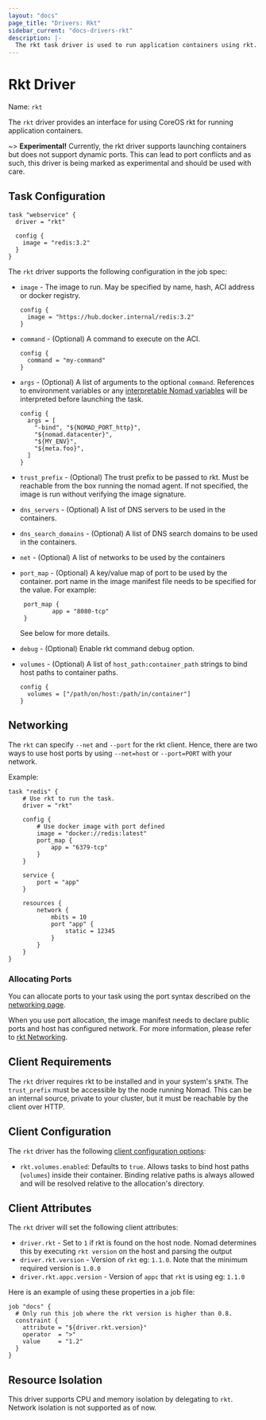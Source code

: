 ```yaml
---
layout: "docs"
page_title: "Drivers: Rkt"
sidebar_current: "docs-drivers-rkt"
description: |-
  The rkt task driver is used to run application containers using rkt.
---
```


# Rkt Driver

Name: `rkt`

The `rkt` driver provides an interface for using CoreOS rkt for running
application containers.

~> **Experimental!** Currently, the rkt driver supports launching containers but
does not support dynamic ports. This can lead to port conflicts and as such,
this driver is being marked as experimental and should be used with care.

## Task Configuration

```hcl
task "webservice" {
  driver = "rkt"

  config {
    image = "redis:3.2"
  }
}
```

The `rkt` driver supports the following configuration in the job spec:

* `image` - The image to run. May be specified by name, hash, ACI address
  or docker registry.

    ```hcl
    config {
      image = "https://hub.docker.internal/redis:3.2"
    }
    ```

* `command` - (Optional) A command to execute on the ACI.

    ```hcl
    config {
      command = "my-command"
    }
    ```

* `args` - (Optional) A list of arguments to the optional `command`. References
  to environment variables or any [interpretable Nomad
  variables](/docs/runtime/interpolation.html) will be interpreted before
  launching the task.

    ```hcl
    config {
      args = [
        "-bind", "${NOMAD_PORT_http}",
        "${nomad.datacenter}",
        "${MY_ENV}",
        "${meta.foo}",
      ]
    }
    ```

* `trust_prefix` - (Optional) The trust prefix to be passed to rkt. Must be
  reachable from the box running the nomad agent. If not specified, the image is
  run without verifying the image signature.

* `dns_servers` - (Optional) A list of DNS servers to be used in the containers.

* `dns_search_domains` - (Optional) A list of DNS search domains to be used in
   the containers.

* `net` - (Optional) A list of networks to be used by the containers

* `port_map` - (Optional) A key/value map of port to be used by the container.
   port name in the image manifest file needs to be specified for the value. For example:

   ```
    port_map {
            app = "8080-tcp"
    }
   ```

   See below for more details.

* `debug` - (Optional) Enable rkt command debug option.

* `volumes` - (Optional) A list of `host_path:container_path` strings to bind
  host paths to container paths.

    ```hcl
    config {
      volumes = ["/path/on/host:/path/in/container"]
    }
    ```

## Networking

The `rkt` can specify `--net` and `--port` for the rkt client. Hence, there are two ways to use host ports by
using `--net=host` or `--port=PORT` with your network.

Example:

```
task "redis" {
	# Use rkt to run the task.
	driver = "rkt"

	config {
		# Use docker image with port defined
		image = "docker://redis:latest"
		port_map {
			app = "6379-tcp"
		}
	}

	service {
		port = "app"
	}

	resources {
		network {
			mbits = 10
			port "app" {
			    static = 12345
			}
		}
	}
}
```

### Allocating Ports

You can allocate ports to your task using the port syntax described on the
[networking page](/docs/job-specification/network.html).

When you use port allocation, the image manifest needs to declare public ports and host has configured network.
For more information, please refer to [rkt Networking](https://coreos.com/rkt/docs/latest/networking/overview.html).

## Client Requirements

The `rkt` driver requires rkt to be installed and in your system's `$PATH`.
The `trust_prefix` must be accessible by the node running Nomad. This can be an
internal source, private to your cluster, but it must be reachable by the client
over HTTP.

## Client Configuration

The `rkt` driver has the following [client configuration
options](/docs/agent/configuration/client.html#options):

* `rkt.volumes.enabled`: Defaults to `true`. Allows tasks to bind host paths
  (`volumes`) inside their container. Binding relative paths is always allowed
  and will be resolved relative to the allocation's directory.


## Client Attributes

The `rkt` driver will set the following client attributes:

* `driver.rkt` - Set to `1` if rkt is found on the host node. Nomad determines
  this by executing `rkt version` on the host and parsing the output
* `driver.rkt.version` - Version of `rkt` eg: `1.1.0`. Note that the minimum required
  version is `1.0.0`
* `driver.rkt.appc.version` - Version of `appc` that `rkt` is using eg: `1.1.0`

Here is an example of using these properties in a job file:

```hcl
job "docs" {
  # Only run this job where the rkt version is higher than 0.8.
  constraint {
    attribute = "${driver.rkt.version}"
    operator  = ">"
    value     = "1.2"
  }
}
```

## Resource Isolation

This driver supports CPU and memory isolation by delegating to `rkt`. Network
isolation is not supported as of now.
